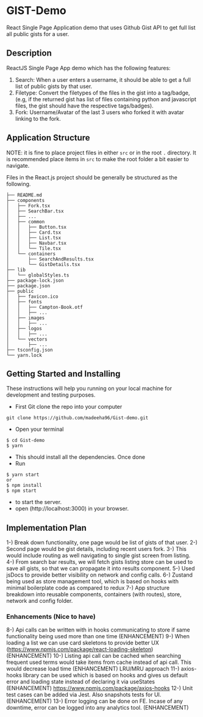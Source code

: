 # GIST-Demo 
React Single Page Application demo that uses Github Gist API to get full list all public gists for a user.

## Description
ReactJS Single Page App demo which has the following features:
1. Search: When a user enters a username, it should be able to get a full list of public gists by that user.
2. Filetype: Convert the filetypes of the files in the gist into a tag/badge, (e.g, if the returned gist has list of files containing python and javascript files, the gist should have the respective tags/badges). 
3. Fork: Username/Avatar of the last 3 users who forked it with avatar linking to the fork. 

## Application Structure

NOTE: it is fine to place project files in either `src` or in the root `.` directory. It is recommended place items in `src` to make the root folder a bit easier to navigate.

Files in the React.js project should be generally be structured as the following.

```
├── README.md
├── components
│   ├── Fork.tsx
│   ├── SearchBar.tsx
│   ├── ...
│   ├── common
│   │   ├── Button.tsx
│   │   ├── Card.tsx
│   │   ├── List.tsx
│   │   ├── Navbar.tsx
│   │   └── Tile.tsx
│   └── containers
│       ├── SearchAndResults.tsx
│       └── GistDetails.tsx
├── lib
│   └── globalStyles.ts
├── package-lock.json
├── package.json
├── public
│   ├── favicon.ico
│   ├── fonts
│   │   ├── Campton-Book.otf
│   │   ├── ...
│   ├── images
│   │   ├── ...
│   ├── logos
│   │   ├── ...
│   └── vectors
│       ├── ...
├── tsconfig.json
└── yarn.lock
```
## Getting Started and Installing
These instructions will help you running on your local machine for development and testing purposes.

* First Git clone the repo into your computer
```
git clone https://github.com/madeeha96/Gist-demo.git
```
* Open your terminal
```
$ cd Gist-demo
$ yarn
```
* This should install all the dependencies. Once done
* Run 
``` 
$ yarn start
or
$ npm install
$ npm start
```
* to start the server.
* open (http://localhost:3000) in your browser. 

## Implementation Plan 
1-) Break down functionality, one page would be list of gists of that user.
2-) Second page would be gist details, including recent users fork.
3-) This would include routing as well navigating to single gist screen from listing.
4-) From search bar results, we will fetch gists listing store can be used to save all gists,
so that we can propagate it into results component.
5-) Used jsDocs to provide better visibility on network and config calls.
6-) Zustand being used as store management tool, which is based on hooks with minimal boilerplate code as compared to redux
7-) App structure breakdown into reusable components, containers (with routes), store, network and config folder.

### Enhancements (Nice to have)
8-) Api calls can be written with in hooks communicating to store if same functionality being used more than one time (ENHANCEMENT)
9-) When loading a list we can use card skeletons to provide better UX (https://www.npmjs.com/package/react-loading-skeleton) (ENHANCEMENT)
10-) Listing api call can be cached when searching frequent used terms would take items from cache instead of api call. This would decrease load time (ENHANCEMENT) LRU/MRU approach
11-) axios-hooks library can be used which is based on hooks and gives us default error and loading state instead of declaring it via useStates (ENHANCEMENT) https://www.npmjs.com/package/axios-hooks
12-) Unit test cases can be added via Jest. Also snapshots tests for UI. (ENHANCEMENT)
13-) Error logging can be done on FE. Incase of any downtime, error can be logged into any analytics tool. (ENHANCEMENT)